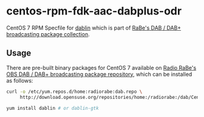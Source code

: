 # centos-rpm-fdk-aac-dabplus-odr
CentOS 7 RPM Specfile for [dablin](https://github.com/Opendigitalradio/dablin) which is part of [RaBe's DAB / DAB+ broadcasting package collection](https://build.opensuse.org/project/show/home:radiorabe:dab).

## Usage
There are pre-built binary packages for CentOS 7 available on [Radio RaBe's OBS DAB / DAB+ broadcasting package repository](https://build.opensuse.org/project/show/home:radiorabe:dab), which can be installed as follows:

```bash
curl -o /etc/yum.repos.d/home:radiorabe:dab.repo \
     http://download.opensuse.org/repositories/home:/radiorabe:/dab/CentOS_7/home:radiorabe:dab.repo
     
yum install dablin # or dablin-gtk
```
